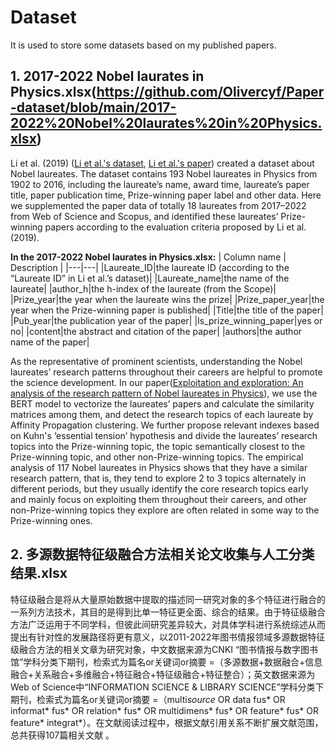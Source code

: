 # Dataset
It is used to store some datasets based on my published papers.

## 1. 2017-2022 Nobel laurates in Physics.xlsx(https://github.com/Olivercyf/Paper-dataset/blob/main/2017-2022%20Nobel%20laurates%20in%20Physics.xlsx)
Li et al. (2019) ([Li et al.'s dataset](https://dataverse.harvard.edu/dataset.xhtml?persistentId=doi:10.7910/DVN/6NJ5RN), [Li et al.'s paper](https://www.nature.com/articles/s41597-019-0033-6)) created a dataset about Nobel laureates. The dataset contains 193 Nobel laureates in Physics from 1902 to 2016, including the laureate’s name, award time, laureate’s paper title, paper publication time, Prize-winning paper label and other data. Here we supplemented the paper data of totally 18 laureates from 2017–2022 from Web of Science and Scopus, and identified these laureates’ Prize-winning papers according to the evaluation criteria proposed by Li et al. (2019).

**In the 2017-2022 Nobel laurates in Physics.xlsx:**
| Column name | Description |
|---|---|
|Laureate_ID|the laureate ID (according to the “Laureate ID” in Li et al.’s dataset)|
|Laureate_name|the name of the laureate|
|author_h|the h-index of the laureate (from the Scope)|
|Prize_year|the year when the laureate wins the prize|
|Prize_paper_year|the year when the Prize-winning paper is published|
|Title|the title of the paper|
|Pub_year|the publication year of the paper|
|Is_prize_winning_paper|yes or no|
|content|the abstract and citation of the paper|
|authors|the author name of the paper|

As the representative of prominent scientists, understanding the Nobel laureates’ research patterns throughout their careers are helpful to promote the science development. In our paper([Exploitation and exploration: An analysis of the research pattern of Nobel laureates in Physics](https://www.sciencedirect.com/science/article/pii/S1751157723000536?dgcid=coauthor)), we use the BERT model to vectorize the laureates’ papers and calculate the similarity matrices among them, and detect the research topics of each laureate by Affinity Propagation clustering. We further propose relevant indexes based on Kuhn's ‘essential tension’ hypothesis and divide the laureates’ research topics into the Prize-winning topic, the topic semantically closest to the Prize-winning topic, and other non-Prize-winning topics. The empirical analysis of 117 Nobel laureates in Physics shows that they have a similar research pattern, that is, they tend to explore 2 to 3 topics alternately in different periods, but they usually identify the core research topics early and mainly focus on exploiting them throughout their careers, and other non-Prize-winning topics they explore are often related in some way to the Prize-winning ones.

## 2. 多源数据特征级融合方法相关论文收集与人工分类结果.xlsx
特征级融合是将从大量原始数据中提取的描述同一研究对象的多个特征进行融合的一系列方法技术，其目的是得到比单一特征更全面、综合的结果。由于特征级融合方法广泛运用于不同学科，但彼此间研究差异较大，对具体学科进行系统综述从而提出有针对性的发展路径将更有意义，以2011-2022年图书情报领域多源数据特征级融合方法的相关文章为研究对象，中文数据来源为CNKI “图书情报与数字图书馆”学科分类下期刊，检索式为篇名or关键词or摘要 =（多源数据+数据融合+信息融合+关系融合+多维融合+特征融合+特征级融合+特征整合）；英文数据来源为Web of Science中“INFORMATION SCIENCE & LIBRARY SCIENCE”学科分类下期刊，检索式为篇名or关键词or摘要 =（multi*source* OR data fus* OR informat* fus* OR relation* fus* OR multidimens* fus* OR feature* fus* OR feature* integrat*）。在文献阅读过程中，根据文献引用关系不断扩展文献范围，总共获得107篇相关文献 。



